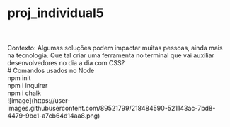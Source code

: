 # proj_individual5
<br>
<br>
Contexto: Algumas soluções podem impactar muitas pessoas, ainda mais na tecnologia. Que tal criar uma ferramenta no terminal que vai auxiliar desenvolvedores no dia a dia com CSS?
<br>
# Comandos usados no Node
<br>
npm init
<br>
npm i inquirer
<br>
npm i chalk
<br>
![image](https://user-images.githubusercontent.com/89521799/218484590-521143ac-7bd8-4479-9bc1-a7cb64d14aa8.png)
